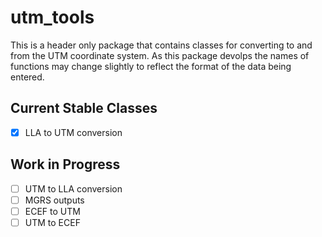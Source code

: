 # utm_tools

This is a header only package that contains classes for converting to and from the UTM coordinate system.
As this package devolps the names of functions may change slightly to reflect the format of the data being entered.

Current Stable Classes
---
- [x] LLA to UTM conversion

Work in Progress
---
- [ ] UTM to LLA conversion
- [ ] MGRS outputs
- [ ] ECEF to UTM 
- [ ] UTM to ECEF
